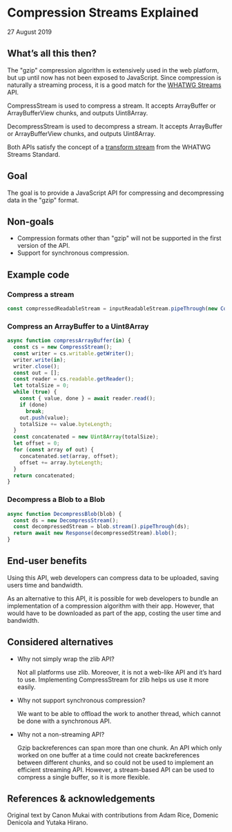 # Compression Streams Explained
27 August 2019


## What’s all this then?

The "gzip" compression algorithm is extensively used in the web
platform, but up until now has not been exposed to JavaScript. Since
compression is naturally a streaming process, it is a good match for
the [WHATWG Streams](https://streams.spec.whatwg.org/) API.

CompressStream is used to compress a stream. It accepts ArrayBuffer or
ArrayBufferView chunks, and outputs Uint8Array.

DecompressStream is used to decompress a stream. It accepts
ArrayBuffer or ArrayBufferView chunks, and outputs Uint8Array.

Both APIs satisfy the concept of a [transform
stream](https://streams.spec.whatwg.org/#ts-model) from the WHATWG
Streams Standard.


## Goal

The goal is to provide a JavaScript API for compressing and
decompressing data in the "gzip" format.


## Non-goals

*   Compression formats other than "gzip" will not be supported in the
    first version of the API.
*   Support for synchronous compression.


## Example code

### Compress a stream

```javascript
const compressedReadableStream = inputReadableStream.pipeThrough(new CompressStream());
```

### Compress an ArrayBuffer to a Uint8Array

```javascript
async function compressArrayBuffer(in) {
  const cs = new CompressStream();
  const writer = cs.writable.getWriter();
  writer.write(in);
  writer.close();
  const out = [];
  const reader = cs.readable.getReader();
  let totalSize = 0;
  while (true) {
    const { value, done } = await reader.read();
    if (done)
      break;
    out.push(value);
    totalSize += value.byteLength;
  }
  const concatenated = new Uint8Array(totalSize);
  let offset = 0;
  for (const array of out) {
    concatenated.set(array, offset);
    offset += array.byteLength;
  }
  return concatenated;
}
```

### Decompress a Blob to a Blob

```javascript
async function DecompressBlob(blob) {
  const ds = new DecompressStream();
  const decompressedStream = blob.stream().pipeThrough(ds);
  return await new Response(decompressedStream).blob();
}
```


## End-user benefits

Using this API, web developers can compress data to be uploaded, saving
users time and bandwidth.

As an alternative to this API, it is possible for web developers to bundle
an implementation of a compression algorithm with their app. However, that
would have to be downloaded as part of the app, costing the user time and
bandwidth.


## Considered alternatives

*   Why not simply wrap the zlib API?

    Not all platforms use zlib. Moreover, it is not a web-like API and
    it’s hard to use. Implementing CompressStream for zlib helps us
    use it more easily.

*   Why not support synchronous compression?

    We want to be able to offload the work to another thread, which
    cannot be done with a synchronous API.

*   Why not a non-streaming API?

    Gzip backreferences can span more than one chunk. An API which
    only worked on one buffer at a time could not create
    backreferences between different chunks, and so could not be used
    to implement an efficient streaming API. However, a stream-based
    API can be used to compress a single buffer, so it is more
    flexible.


## References & acknowledgements

Original text by Canon Mukai with contributions from Adam Rice, Domenic
Denicola and Yutaka Hirano.
